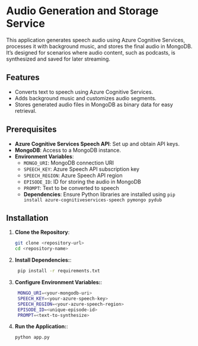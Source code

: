 # Audio Generation and Storage Service

This application generates speech audio using Azure Cognitive Services, processes it with background music, and stores the final audio in MongoDB. It’s designed for scenarios where audio content, such as podcasts, is synthesized and saved for later streaming.

## Features
- Converts text to speech using Azure Cognitive Services.
- Adds background music and customizes audio segments.
- Stores generated audio files in MongoDB as binary data for easy retrieval.

## Prerequisites
- **Azure Cognitive Services Speech API**: Set up and obtain API keys.
- **MongoDB**: Access to a MongoDB instance.
- **Environment Variables**:
  - `MONGO_URI`: MongoDB connection URI
  - `SPEECH_KEY`: Azure Speech API subscription key
  - `SPEECH_REGION`: Azure Speech API region
  - `EPISODE_ID`: ID for storing the audio in MongoDB
  - `PROMPT`: Text to be converted to speech
  - **Dependencies**: Ensure Python libraries are installed using `pip install azure-cognitiveservices-speech pymongo pydub`

## Installation

1. **Clone the Repository**:
   ```bash
   git clone <repository-url>
   cd <repository-name>

2. **Install Dependencies:**:
   ```bash
    pip install -r requirements.txt

3. **Configure Environment Variables:**:
   ```bash
    MONGO_URI=<your-mongodb-uri>
    SPEECH_KEY=<your-azure-speech-key>
    SPEECH_REGION=<your-azure-speech-region>
    EPISODE_ID=<unique-episode-id>
    PROMPT=<text-to-synthesize>

4. **Run the Application:**:
     ```bash
    python app.py



